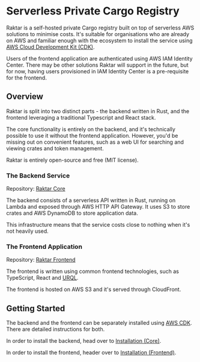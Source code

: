 Serverless Private Cargo Registry
=================================

Raktar is a self-hosted private Cargo registry built on top of serverless AWS solutions
to minimise costs. It's suitable for organisations who are already on AWS and familiar
enough with the ecosystem to install the service using
[AWS Cloud Development Kit (CDK)](https://aws.amazon.com/cdk/).

Users of the frontend application are authenticated using AWS IAM Identity Center.
There may be other solutions Raktar will support in the future, but for now,
having users provisioned in IAM Identity Center is a pre-requisite for the frontend.

## Overview

Raktar is split into two distinct parts - the backend written in Rust, and the frontend
leveraging a traditional Typescript and React stack.

The core functionality is entirely on the backend, and it's technically possible to use
it without the frontend application. However, you'd be missing out on convenient features,
such as a web UI for searching and viewing crates and token management.

Raktar is entirely open-source and free (MIT license).

### The Backend Service

Repository: [Raktar Core](https://github.com/raktar-registry/raktar)

The backend consists of a serverless API written in Rust, running on Lambda and exposed through
AWS HTTP API Gateway. It uses S3 to store crates and AWS DynamoDB to store application data.

This infrastructure means that the service costs close to nothing when it's not heavily used.

### The Frontend Application

Repository: [Raktar Frontend](https://github.com/raktar-registry/raktar-app)

The frontend is written using common frontend technologies, such as TypeScript, React
and [URQL](https://formidable.com/open-source/urql/).

The frontend is hosted on AWS S3 and it's served through CloudFront.

## Getting Started

The backend and the frontend can be separately installed using
[AWS CDK](https://aws.amazon.com/cdk/).
There are detailed instructions for both.

In order to install the backend, head over to [Installation (Core)](/install-backend.md).

In order to install the frontend, header over to [Installation (Frontend)](/install-frontend.md).